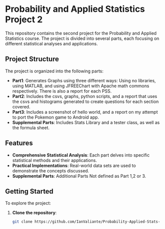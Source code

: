 # Probability and Applied Statistics Project 2

This repository contains the second project for the Probability and Applied Statistics course. The project is divided into several parts, each focusing on different statistical analyses and applications.

## Project Structure

The project is organized into the following parts:

- **Part1**: Generates Graphs using three different ways: Using no libraries, using MATLAB, and using JFREEChart with Apache math commons respectively. There is also a report for each PSS.
- **Part2**: Includes the csvs, graphs, python scripts, and a report that uses the csvs and histograms generated to create questions for each section covered.
- **Part3**: Includes a screenshot of hello world, and a report on my attempt to port the Pokemon game to Android app.
- **Supplemental Parts**: Includes Stats Library and a tester class, as well as the formula sheet. 

## Features

- **Comprehensive Statistical Analysis**: Each part delves into specific statistical methods and their applications.
- **Practical Implementations**: Real-world data sets are used to demonstrate the concepts discussed.
- **Supplemental Parts**: Additional Parts Not defined as Part 1,2 or 3.

## Getting Started

To explore the project:

1. **Clone the repository**:
   ```bash
   git clone https://github.com/IanValiante/Probability-Applied-Stats-Project-2.git
